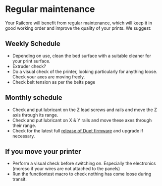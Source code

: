 # Regular maintenance

Your Railcore will benefit from regular maintenance, which will keep it in good working order and improve the quality of your prints. We suggest:

## Weekly Schedule

 * Depending on use, clean the bed surface with a suitable cleaner for your print surface.
 * Extruder check?
 * Do a visual check of the printer, looking particularly for anything loose. Check your axes are moving freely.
 * Check belt tension as per the belts page

## Monthly schedule

 * Check and put lubricant on the Z lead screws and rails and move the Z axis through its range.
 * Check and put lubricant on X & Y rails and move these axes through their range.
 * Check for the latest full [release of Duet firmware](https://github.com/dc42/RepRapFirmware/releases) and upgrade if necessary.
 
## If you move your printer

 * Perform a visual check before switching on. Especially the electronics (moreso if your wires are not attached to the panels)
 * Run the functiontest macro to check nothing has come loose during transit.
